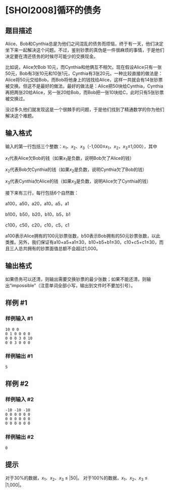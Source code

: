 # [SHOI2008]循环的债务

## 题目描述

Alice、Bob和Cynthia总是为他们之间混乱的债务而烦恼，终于有一天，他们决定坐下来一起解决这个问题。不过，鉴别钞票的真伪是一件很麻烦的事情，于是他们决定要在清还债务的时候尽可能少的交换现金。

比如说，Alice欠Bob 10元，而Cynthia和他俩互不相欠。现在假设Alice只有一张50元，Bob有3张10元和10张1元，Cynthia有3张20元。一种比较直接的做法是：Alice将50元交给Bob，而Bob将他身上的钱找给Alice，这样一共就会有14张钞票被交换。但这不是最好的做法，最好的做法是：Alice把50块给Cynthia，Cynthia再把两张20给Alice，另一张20给Bob，而Bob把一张10块给C，此时只有5张钞票被交换过。

没过多久他们就发现这是一个很棘手的问题，于是他们找到了精通数学的你为他们解决这个难题。


## 输入格式

输入的第一行包括三个整数：$x_1$、$x_2$、$x_3$（-1,000≤$x_1$，$x_2$，$x_3$≤1,000），其中

$x_1$代表Alice欠Bob的钱（如果$x_1$是负数，说明Bob欠了Alice的钱）

$x_2$代表Bob欠Cynthia的钱（如果$x_2$是负数，说明Cynthia欠了Bob的钱）

$x_3$代表Cynthia欠Alice的钱（如果$x_3$是负数，说明Alice欠了Cynthia的钱）

接下来有三行，每行包括6个自然数：

a100，a50，a20，a10，a5，a1

b100，b50，b20，b10，b5，b1

c100，c50，c20，c10，c5，c1

a100表示Alice拥有的100元钞票张数，b50表示Bob拥有的50元钞票张数，以此类推。另外，我们保证有a10+a5+a1≤30，b10+b5+b1≤30，c10+c5+c1≤30，而且三人总共拥有的钞票面值总额不会超过1,000。


## 输出格式

如果债务可以还清，则输出需要交换钞票的最少张数；如果不能还清，则输出“impossible”（注意单词全部小写，输出到文件时不要加引号）。


## 样例 #1

### 样例输入 #1
```
10 0 0
0 1 0 0 0 0
0 0 0 3 0 10
0 0 3 0 0 0
```

### 样例输出 #1

```
5
```

## 样例 #2

### 样例输入 #2
```
-10 -10 -10
0 0 0 0 0 0
0 0 0 0 0 0
0 0 0 0 0 0
```

### 样例输出 #2

```
0
```

## 提示

对于30%的数据，$x_1$、$x_2$、$x_3$ ≤ |50|。
对于100%的数据，$x_1$、$x_2$、$x_3$ ≤ |1,000|。

